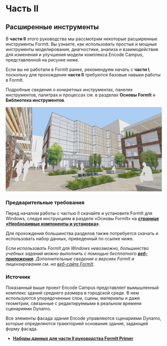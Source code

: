 # Часть II

## Расширенные инструменты

В **части II** этого руководства мы рассмотрим некоторые расширенные инструменты FormIt. Вы узнаете, как использовать простые и мощные инструменты моделирования, диагностики, анализа и взаимодействия для изменения и улучшения модели комплекса Encode Campus, представленной на рисунке ниже.

Если вы не работали в FormIt ранее, рекомендуем начать с **части I**, поскольку для прохождения **части II** требуются базовые навыки работы в FormIt.

Подробные сведения о конкретных инструментах, панелях инструментов, палитрах и процессах см. в разделах **Основы FormIt** и **Библиотека инструментов**.

![](<../../.gitbook/assets/screen1 (1).jpg>)

### Предварительные требования

Перед началом работы с частью II скачайте и установите FormIt для Windows, следуя инструкциям в разделе «Основы FormIt» на [**странице «Необходимые компоненты и установка»**](../../formit-introduction/prerequisites-and-installation.md).

Для прохождения большинства разделов также потребуется скачать и использовать набор данных, приведенный по ссылке ниже.

_Если использовать FormIt для Windows невозможно, большинство учебных заданий можно выполнить с помощью бесплатного_ [_**веб-приложения**_](https://formit.autodesk.com/app)_**.** Дополнительные сведения о версиях FormIt и лицензировании см. на_ [_веб-сайте FormIt_](https://formit.autodesk.com)_._

### Источник

Показанный выше проект Encode Campus представляет вымышленный комплекс зданий среднего размера в городской среде. В нем используются упорядоченные слои, сцены, материалы и даже геометрии, связанные с редактируемыми в реальном времени сценариями Dynamo.

Все элементы фасада здания Encode управляются сценариями Dynamo, которые определяются траекторией основания здания, задающей форму фасада.

* [**Наборы данных для части II руководства FormIt Primer**](https://formit-help.s3.amazonaws.com/FormIt+Primer+Part+2+Datasets.zip)
